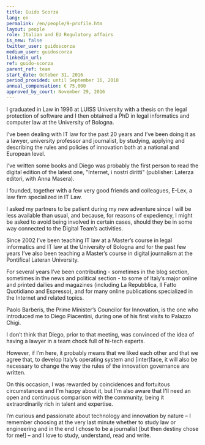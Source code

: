 ```yaml
---
title: Guido Scorza
lang: en
permalink: /en/people/9-profile.htm
layout: people
role: Italian and EU Regulatory affairs
is_new: false
twitter_user: guidoscorza
medium_user: guidoscorza
linkedin_url:
ref: guido-scorza
parent_ref: team
start_date: October 31, 2016
period_provided: until September 16, 2018
annual_compensation: € 75,000
approved_by_court: November 29, 2016
---
```

I graduated in Law in 1996 at LUISS University with a thesis on the legal protection of software and I then obtained a PhD in legal informatics and computer law at the University of Bologna.

I’ve been dealing with IT law for the past 20 years and I’ve been doing it as a lawyer, university professor and journalist, by studying, applying and describing the rules and policies of innovation both at a national and European level.

I’ve written some books and Diego was probably the first person to read the digital edition of the latest one, "Internet, i nostri diritti" (publisher: Laterza editori, with Anna Masera).

I founded, together with a few very good friends and colleagues, E-Lex,  a law firm specialized in IT Law.

I asked my partners to be patient during my new adventure since I will be less available than usual, and because, for reasons of expediency, I might be asked to avoid being involved in certain cases, should they be in some way connected to the Digital Team’s activities.

Since 2002 I’ve been teaching IT law at a Master’s course in legal informatics and IT law at the University of Bologna and for the past few years I’ve also been teaching a Master’s course in digital journalism at the Pontifical Lateran University.

For several years I’ve been contributing - sometimes in the blog section, sometimes in the news and political section - to some of Italy’s major online and printed dailies and magazines (including La Repubblica, Il Fatto Quotidiano and Espresso), and for many online publications specialized in the Internet and related topics.

Paolo Barberis, the Prime Minister’s Councilor for Innovation, is the one who introduced me to Diego Piacentini, during one of his first visits to Palazzo Chigi.

I don’t think that Diego, prior to that meeting, was convinced of the idea of having a lawyer in a team chock full of hi-tech experts.

However, if I’m here, it probably means that we liked each other and that we agree that, to develop Italy’s operating system and [inter]face, it will also be necessary to change the way the rules of the innovation governance are written.

On this occasion, I was rewarded by coincidences and fortuitous circumstances and I'm happy about it, but I'm also aware that I'll need an open and continuous comparison with the community, being it extraordinarily rich in talent and expertise.

I’m curious and passionate about technology and innovation by nature – I remember choosing at the very last minute whether to study law or engineering and in the end I chose to be a journalist [but then destiny chose for me!] – and I love to study, understand, read and write.